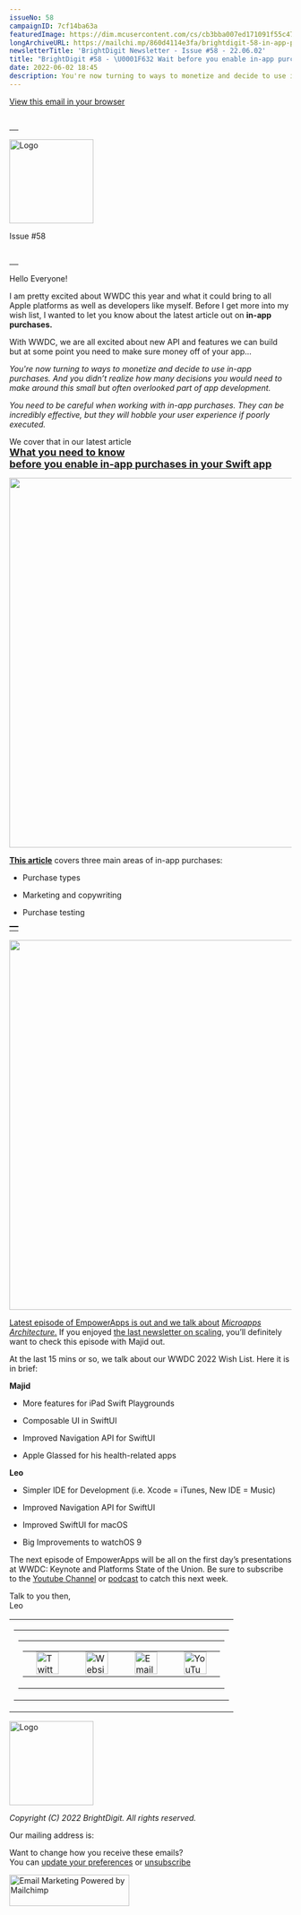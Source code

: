 ```yaml
---
issueNo: 58
campaignID: 7cf14ba63a
featuredImage: https://dim.mcusercontent.com/cs/cb3bba007ed171091f55c47f0/images/667ef637-a903-0808-26af-bbce3e610a68.jpg?w=11520&dpr=2
longArchiveURL: https://mailchi.mp/860d4114e3fa/brightdigit-58-in-app-purchases
newsletterTitle: 'BrightDigit Newsletter - Issue #58 - 22.06.02'
title: "BrightDigit #58 - \U0001F632 Wait before you enable in-app purchases...\U0001F4B8"
date: 2022-06-02 18:45
description: You're now turning to ways to monetize and decide to use in-app purchases. And you didn't realize how many decisions you would need to make.
---
```

<span class="mcnPreviewText"
style="display:none; font-size:0px; line-height:0px; max-height:0px; max-width:0px; opacity:0; overflow:hidden; visibility:hidden; mso-hide:all;">You're
now turning to ways to monetize and decide to use in-app purchases. And
you didn’t realize how many decisions you would need to make.</span>

[View this email in your
browser](https://mailchi.mp/860d4114e3fa/brightdigit-58-in-app-purchases?e=%5BUNIQID%5D)

<table data-border="0" data-cellpadding="0" data-cellspacing="0" width="100%" style="background-color:transparent" role="presentation">
<tbody>
<tr class="odd">
<td style="min-width: 100%; border-top: 20px solid transparent" data-valign="top"></td>
</tr>
</tbody>
</table>

<img src="https://dim.mcusercontent.com/cs/cb3bba007ed171091f55c47f0/images/e34cb9b8-208c-4e6c-a0e8-b7e407f037ab.png?w=150&amp;dpr=2" width="150" alt="Logo" />

Issue \#58

<table data-border="0" data-cellpadding="0" data-cellspacing="0" width="100%" style="background-color:transparent" role="presentation">
<tbody>
<tr class="odd">
<td style="min-width: 100%; border-top: 20px solid transparent" data-valign="top"></td>
</tr>
</tbody>
</table>

Hello Everyone!

I am pretty excited about WWDC this year and what it could bring to all
Apple platforms as well as developers like myself. Before I get more
into my wish list, I wanted to let you know about the latest article out
on **in-app purchases.**

With WWDC, we are all excited about new API and features we can build
but at some point you need to make sure money off of your app…

*You're now turning to ways to monetize and decide to use in-app
purchases. And you didn’t realize how many decisions you would need to
make around this small but often overlooked part of app development.*

*You need to be careful when working with in-app purchases. They can be
incredibly effective, but they will hobble your user experience if
poorly executed.*

We cover that in our latest article  
[**<span style="font-size: 18px">What you need to know  
before you enable in-app purchases in your Swift
app</span>**](https://brightdigit.com/articles/in-app-purchases/)

[<img src="https://dim.mcusercontent.com/cs/cb3bba007ed171091f55c47f0/images/3647b2d5-1838-d91b-0c6e-31bbf45caf09.jpg?w=564&amp;dpr=2&amp;rect=0%2C59%2C1920%2C583" width="660" />](https://brightdigit.com/articles/in-app-purchases/)

[**This article**](https://brightdigit.com/articles/in-app-purchases/)
covers three main areas of in-app purchases:

-   Purchase types

-   Marketing and copywriting

-   Purchase testing

<table data-border="0" data-cellpadding="0" data-cellspacing="0" width="100%" style="background-color:transparent" role="presentation">
<tbody>
<tr class="odd">
<td style="min-width: 100%; border-top: 2px solid #000000" data-valign="top"></td>
</tr>
</tbody>
</table>

[<img src="https://dim.mcusercontent.com/cs/cb3bba007ed171091f55c47f0/images/667ef637-a903-0808-26af-bbce3e610a68.jpg?w=11520&amp;dpr=2" width="660" />](https://youtu.be/XRVO43j1ogQ)

[Latest episode of EmpowerApps is out and we talk
about](https://youtu.be/XRVO43j1ogQ) *[Microapps
Architecture.](https://youtu.be/XRVO43j1ogQ)* If you enjoyed [the last
newsletter on
scaling](https://mailchi.mp/c3eaccab0e46/brightdigit-newsletter-57-scaling),
you’ll definitely want to check this episode with Majid out.

At the last 15 mins or so, we talk about our WWDC 2022 Wish List. Here
it is in brief:

**Majid**

-   More features for iPad Swift Playgrounds

-   Composable UI in SwiftUI

-   Improved Navigation API for SwiftUI

-   Apple Glassed for his health-related apps

**Leo**

-   Simpler IDE for Development (i.e. Xcode = iTunes, New IDE = Music)

-   Improved Navigation API for SwiftUI

-   Improved SwiftUI for macOS

-   Big Improvements to watchOS 9

The next episode of EmpowerApps will be all on the first day’s
presentations at WWDC: Keynote and Platforms State of the Union. Be sure
to subscribe to the [Youtube
Channel](https://www.youtube.com/channel/UCnl3jF6GHAvlj1MZyb6Ka9g) or
[podcast](https://www.empowerapps.show/subscribe) to catch this next
week.

Talk to you then,  
Leo

<table data-align="center" data-border="0" data-cellpadding="0" data-cellspacing="0" width="100%" role="presentation">
<colgroup>
<col style="width: 100%" />
</colgroup>
<tbody>
<tr class="odd mceRow">
<td style="background-position: center; background-repeat: no-repeat; background-size: cover" data-valign="top"><table data-border="0" data-cellpadding="0" data-cellspacing="24" width="100%" style="table-layout:fixed" role="presentation">
<tbody>
<tr class="odd">
<td colspan="12" class="mceColumn" style="background-position: center; background-repeat: no-repeat; background-size: cover" data-valign="top" width="100%"><table data-border="0" data-cellpadding="0" data-cellspacing="0" width="100%" role="presentation">
<colgroup>
<col style="width: 100%" />
</colgroup>
<tbody>
<tr class="odd">
<td style="text-align: center;" class="mceSpacing-24" data-valign="top"><table class="mceClusterLayout" data-border="0" data-cellpadding="0" data-cellspacing="0" width="" role="presentation">
<tbody>
<tr class="odd">
<td class="mobileClass-3" style="padding-left: 24px; padding-top: 0; padding-right: 24px" data-breakpoint="3" data-valign="top"><a href="https://twitter.com/brightdigit"><img src="https://dim.mcusercontent.com/https/cdn-images.mailchimp.com%2Ficons%2Fsocial-block-v3%2Fblock-icons-v3%2Ftwitter-filled-dark-40.png?w=40&amp;dpr=2" width="40" alt="Twitter icon" /></a></td>
<td class="mobileClass-3" style="padding-left: 24px; padding-top: 0; padding-right: 24px" data-breakpoint="3" data-valign="top"><a href="https://brightdigit.com"><img src="https://dim.mcusercontent.com/https/cdn-images.mailchimp.com%2Ficons%2Fsocial-block-v3%2Fblock-icons-v3%2Fwebsite-filled-dark-40.png?w=40&amp;dpr=2" width="40" alt="Website icon" /></a></td>
<td class="mobileClass-3" style="padding-left: 24px; padding-top: 0; padding-right: 24px" data-breakpoint="3" data-valign="top"><a href="mailto:info@brightdigit.com"><img src="https://dim.mcusercontent.com/https/cdn-images.mailchimp.com%2Ficons%2Fsocial-block-v3%2Fblock-icons-v3%2Femail-filled-dark-40.png?w=40&amp;dpr=2" width="40" alt="Email icon" /></a></td>
<td class="mobileClass-3" style="padding-left: 24px; padding-top: 0; padding-right: 24px" data-breakpoint="3" data-valign="top"><a href="https://www.youtube.com/c/BrightdigitLLC"><img src="https://dim.mcusercontent.com/https/cdn-images.mailchimp.com%2Ficons%2Fsocial-block-v3%2Fblock-icons-v3%2Fyoutube-filled-dark-40.png?w=40&amp;dpr=2" width="40" alt="YouTube icon" /></a></td>
</tr>
</tbody>
</table></td>
</tr>
</tbody>
</table></td>
</tr>
</tbody>
</table></td>
</tr>
</tbody>
</table>

<img src="https://dim.mcusercontent.com/cs/cb3bba007ed171091f55c47f0/images/e34cb9b8-208c-4e6c-a0e8-b7e407f037ab.png?w=150&amp;dpr=2" width="150" alt="Logo" />

*Copyright (C) 2022 BrightDigit. All rights reserved.*  
  
  
Our mailing address is:  
  
  
Want to change how you receive these emails?  
You can [update your
preferences](https://brightdigit.us12.list-manage.com/profile?u=cb3bba007ed171091f55c47f0&id=584d0d5c40&e=%5BUNIQID%5D&c=7cf14ba63a)
or
[unsubscribe](https://brightdigit.us12.list-manage.com/unsubscribe?u=cb3bba007ed171091f55c47f0&id=584d0d5c40&e=%5BUNIQID%5D&c=7cf14ba63a)  
  
[<img src="https://cdn-images.mailchimp.com/monkey_rewards/MC_MonkeyReward_26.png" title="Mailchimp Email Marketing" width="214" height="56" alt="Email Marketing Powered by Mailchimp" />](http://www.mailchimp.com/email-referral/?utm_source=freemium_newsletter&utm_medium=email&utm_campaign=referral_marketing&aid=cb3bba007ed171091f55c47f0&afl=1)